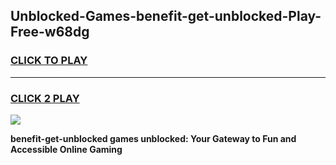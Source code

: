 
## Unblocked-Games-benefit-get-unblocked-Play-Free-w68dg
<h3>
<a href="https://premium76.site?title=benefit-get-unblocked&ref=12A">CLICK TO PLAY</a></h3>
<hr>

<h3>
<a href="https://premium76.site?title=benefit-get-unblocked&ref=12A">CLICK 2 PLAY</a>
  
</h3>

<a href="https://premium76.site?title=benefit-get-unblocked&ref=12A"><img src="https://clearcache.store/games.png"></a>


**benefit-get-unblocked games unblocked: Your Gateway to Fun and Accessible Online Gaming**
